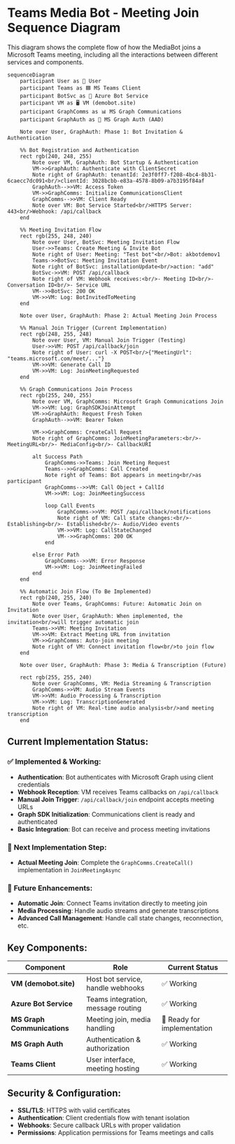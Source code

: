 # Teams Media Bot - Meeting Join Sequence Diagram

This diagram shows the complete flow of how the MediaBot joins a Microsoft Teams meeting, including all the interactions between different services and components.

```mermaid
sequenceDiagram
    participant User as 👤 User
    participant Teams as 🟦 MS Teams Client
    participant BotSvc as 🤖 Azure Bot Service
    participant VM as 🖥️ VM (demobot.site)
    participant GraphComms as 📊 MS Graph Communications
    participant GraphAuth as 🔐 MS Graph Auth (AAD)
    
    Note over User, GraphAuth: Phase 1: Bot Invitation & Authentication
    
    %% Bot Registration and Authentication
    rect rgb(240, 248, 255)
        Note over VM, GraphAuth: Bot Startup & Authentication
        VM->>GraphAuth: Authenticate with ClientSecret
        Note right of GraphAuth: tenantId: 2e3f0ff7-f208-4bc4-8b31-6caecc7dc091<br/>clientId: 3028bcbb-e83a-4578-8b09-a7b3195f84af
        GraphAuth-->>VM: Access Token
        VM->>GraphComms: Initialize CommunicationsClient
        GraphComms-->>VM: Client Ready
        Note over VM: Bot Service Started<br/>HTTPS Server: 443<br/>Webhook: /api/callback
    end
    
    %% Meeting Invitation Flow
    rect rgb(255, 248, 240)
        Note over User, BotSvc: Meeting Invitation Flow
        User->>Teams: Create Meeting & Invite Bot
        Note right of User: Meeting: "Test bot"<br/>Bot: akbotdemov1
        Teams->>BotSvc: Meeting Invitation Event
        Note right of BotSvc: installationUpdate<br/>action: "add"
        BotSvc->>VM: POST /api/callback
        Note right of VM: Webhook receives:<br/>- Meeting ID<br/>- Conversation ID<br/>- Service URL
        VM-->>BotSvc: 200 OK
        VM->>VM: Log: BotInvitedToMeeting
    end
    
    Note over User, GraphAuth: Phase 2: Actual Meeting Join Process
    
    %% Manual Join Trigger (Current Implementation)
    rect rgb(248, 255, 248)
        Note over User, VM: Manual Join Trigger (Testing)
        User->>VM: POST /api/callback/join
        Note right of User: curl -X POST<br/>{"MeetingUrl": "teams.microsoft.com/meet/..."}
        VM->>VM: Generate Call ID
        VM->>VM: Log: JoinMeetingRequested
    end
    
    %% Graph Communications Join Process
    rect rgb(255, 240, 255)
        Note over VM, GraphComms: Microsoft Graph Communications Join
        VM->>VM: Log: GraphSDKJoinAttempt
        VM->>GraphAuth: Request Fresh Token
        GraphAuth-->>VM: Bearer Token
        
        VM->>GraphComms: CreateCall Request
        Note right of GraphComms: JoinMeetingParameters:<br/>- MeetingURL<br/>- MediaConfig<br/>- CallbackURI
        
        alt Success Path
            GraphComms->>Teams: Join Meeting Request
            Teams-->>GraphComms: Call Created
            Note right of Teams: Bot appears in meeting<br/>as participant
            GraphComms-->>VM: Call Object + CallId
            VM->>VM: Log: JoinMeetingSuccess
            
            loop Call Events
                GraphComms->>VM: POST /api/callback/notifications
                Note right of VM: Call state changes:<br/>- Establishing<br/>- Established<br/>- Audio/Video events
                VM->>VM: Log: CallStateChanged
                VM-->>GraphComms: 200 OK
            end
            
        else Error Path
            GraphComms-->>VM: Error Response
            VM->>VM: Log: JoinMeetingFailed
        end
    end
    
    %% Automatic Join Flow (To Be Implemented)
    rect rgb(240, 255, 240)
        Note over Teams, GraphComms: Future: Automatic Join on Invitation
        Note over User, GraphAuth: When implemented, the invitation<br/>will trigger automatic join
        Teams->>VM: Meeting Invitation
        VM->>VM: Extract Meeting URL from invitation
        VM->>GraphComms: Auto-join meeting
        Note right of VM: Connect invitation flow<br/>to join flow
    end
    
    Note over User, GraphAuth: Phase 3: Media & Transcription (Future)
    
    rect rgb(255, 255, 240)
        Note over GraphComms, VM: Media Streaming & Transcription
        GraphComms->>VM: Audio Stream Events
        VM->>VM: Audio Processing & Transcription
        VM->>VM: Log: TranscriptionGenerated
        Note right of VM: Real-time audio analysis<br/>and meeting transcription
    end
```

## Current Implementation Status:

### ✅ **Implemented & Working:**
- **Authentication**: Bot authenticates with Microsoft Graph using client credentials
- **Webhook Reception**: VM receives Teams callbacks on `/api/callback`
- **Manual Join Trigger**: `/api/callback/join` endpoint accepts meeting URLs
- **Graph SDK Initialization**: Communications client is ready and authenticated
- **Basic Integration**: Bot can receive and process meeting invitations

### 🔧 **Next Implementation Step:**
- **Actual Meeting Join**: Complete the `GraphComms.CreateCall()` implementation in `JoinMeetingAsync`

### 🚀 **Future Enhancements:**
- **Automatic Join**: Connect Teams invitation directly to meeting join
- **Media Processing**: Handle audio streams and generate transcriptions
- **Advanced Call Management**: Handle call state changes, reconnection, etc.

## Key Components:

| Component | Role | Current Status |
|-----------|------|---------------|
| **VM (demobot.site)** | Host bot service, handle webhooks | ✅ Working |
| **Azure Bot Service** | Teams integration, message routing | ✅ Working |
| **MS Graph Communications** | Meeting join, media handling | 🔧 Ready for implementation |
| **MS Graph Auth** | Authentication & authorization | ✅ Working |
| **Teams Client** | User interface, meeting hosting | ✅ Working |

## Security & Configuration:
- **SSL/TLS**: HTTPS with valid certificates
- **Authentication**: Client credentials flow with tenant isolation
- **Webhooks**: Secure callback URLs with proper validation
- **Permissions**: Application permissions for Teams meetings and calls